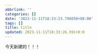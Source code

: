 ```yaml
---
abbrlink: ''
categories: []
date: '2023-11-11T18:33:23.796050+08:00'
tags: []
title: title
updated: 2023-11-11T18:33:26.591+8:0
---
```

今天新建的！！！
